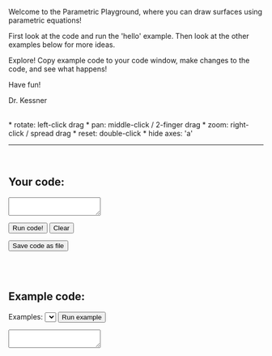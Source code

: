 <!-- index.md -->

<!-- p5 -->
<script src="p5/p5.min.js"></script>
<script src="p5/p5.easycam.min.js"></script>

<script src="js/parametric_playground.js"></script>
<script src="js/sketch.js"></script>
<script src="js/examples.js"></script>

<!-- codemirror -->
<link rel="stylesheet" href="codemirror/lib/codemirror.css">
<link rel="stylesheet" href="codemirror/theme/blackboard.css">
<script src="codemirror/lib/codemirror.js"></script>
<script src="codemirror/mode/javascript/javascript.js"></script>


<!-- content -->

Welcome to the Parametric Playground, where you can draw surfaces using
parametric equations!

First look at the code and run the 'hello' example.  Then look at the other
examples below for more ideas.  

Explore!  Copy example code to your code window, make changes to the code, and
see what happens!


Have fun!


Dr. Kessner


<br/>
* rotate: left-click drag
* pan: middle-click / 2-finger drag
* zoom: right-click / spread drag
* reset: double-click
* hide axes: 'a'
<br/>

<hr/>
<br/>

<h2> Your code: </h2>

<textarea id="userCode"></textarea>

<button class="btn" onclick="runUserCode()">Run code!</button>
<button class="btn" onclick="clearSurfaces()">Clear</button>
<!--
<button onclick="restoreUserCode()">Restore</button>
-->
<button class="btn" onclick="downloadUserCode()">Save code as file</button>

<br/> 
<center>
<main></main>
</center>
<br/>

<h2> Example code: </h2>

Examples: <select id="selectExample"></select>
<button class="btn" onclick="runExampleCode()">Run example</button>

<textarea id="exampleCode"></textarea>

<br/>


<script>
    initializeCodeMirror();
    initializeExampleList();
</script>


